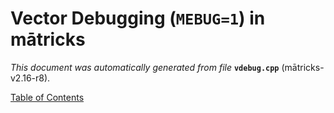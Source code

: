 
# Vector Debugging (`MEBUG=1`) in mātricks
_This document was automatically generated from file_ **`vdebug.cpp`** (mātricks-v2.16-r8).


[Table of Contents](README.md)
